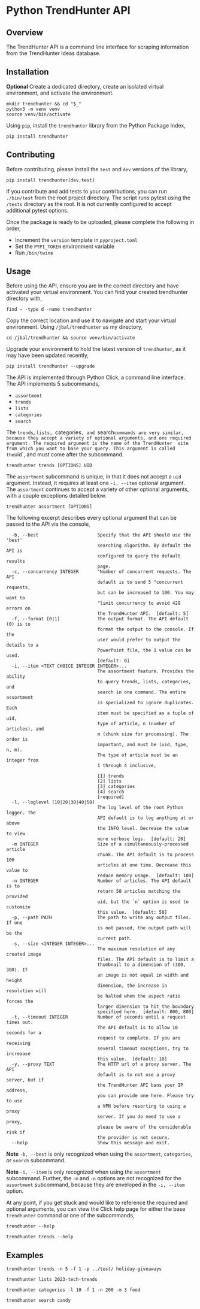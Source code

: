 # Python TrendHunter API

## Overview
The TrendHunter API is a command line interface for scraping information
from the TrendHunter Ideas database.

## Installation
**Optional** Create a dedicated directory, create an isolated
virtual environment, and activate the environment.
```
mkdir trendhunter && cd "$_"
python3 -m venv venv
source venv/bin/activate
```

Using `pip`, install the `trendhunter` library from the Python
Package Index,
```
pip install trendhunter
```

## Contributing
Before contributing, please install the `test` and `dev` versions of
the library,
```
pip install trendhunter[dev,test]
```

If you contribute and add tests to your contributions, you can run 
`./bin/test` from the root project directory. The script runs pytest
using the `/tests` directory as the root. It is not currently configured to accept
additional pytest options.

Once the package is ready to be uploaded, please complete the
following in order,
- Increment the `version` template in `pyproject.toml`
- Set the `PYPI_TOKEN` environment variable
- Run `/bin/twine`


## Usage
Before using the API, ensure you are in the correct directory and
have activated your virtual environment. You can find your created
trendhunter directory with,
```
find ~ -type d -name trendhunter
```

Copy the correct location and use it to navigate and start your
virtual environment. Using `/jbal/trendhunter` as my directory,
```
cd /jbal/trendhunter && source venv/bin/activate
```

Upgrade your environment to hold the latest version of `trendhunter`, as
it may have been updated recently,
```
pip install trendhunter --upgrade
```

The API is implemented through Python Click, a command line
interface. The API implements 5 subcommands,
- `assortment`
- `trends`
- `lists`
- `categories`
- `search`

The `trends`, `lists, `categories`, and `search` commands are very similar,
because they accept a variety of optional arguments, and one
required argument. The required argument is the name of the TrendHunter 
site from which you want to base your query. This argument is called the
`uid`, and must come after the subcommand.
```
trendhunter trends [OPTIONS] UID
```

The `assortment` subcommand is unique, in that it does not accept a `uid`
argument. Instead, it requires at least one `-i, --item` optional argument.
The `assortment` continues to accept a variety of other optional
arguments, with a couple exceptions detailed below.
```
trendhunter assortment [OPTIONS]
```

The following excerpt describes every optional argument that can
be passed to the API via the console,
```
  -b, --best                      Specify that the API should use the 'best'
                                  searching algorithm. By default the API is
                                  configured to query the default results
                                  page.
  -c, --concurrency INTEGER       "Number of concurrent requests. The API
                                  default is to send 5 "concurrent requests,
                                  but can be increased to 100. You may want to
                                  "limit concurrency to avoid 429 errors on
                                  the TrendHunter API.  [default: 5]
  -f, --format [0|1]              The output format. The API default (0) is to
                                  format the output to the console. If the
                                  user would prefer to output the details to a
                                  PowerPoint file, the 1 value can be used.
                                  [default: 0]
  -i, --item <TEXT CHOICE INTEGER INTEGER>...
                                  The assortment feature. Provides the ability
                                  to query trends, lists, categories, and
                                  search in one command. The entire assortment
                                  is specialized to ignore duplicates. Each
                                  item must be specified as a tuple of uid,
                                  type of article, n (number of articles), and
                                  m (chunk size for processing). The order is
                                  important, and must be (uid, type, n, m).
                                  The type of article must be an integer from
                                  1 through 4 inclusive,
                                  
                                  [1] trends
                                  [2] lists
                                  [3] categories
                                  [4] search
                                  [required]
  -l, --loglevel [10|20|30|40|50]
                                  The log level of the root Python logger. The
                                  API default is to log anything at or above
                                  the INFO level. Decrease the value to view
                                  more verbose logs.  [default: 20]
  -m INTEGER                      Size of a simultaneously-processed article
                                  chunk. The API default is to process 100
                                  articles at one time. Decrease this value to
                                  reduce memory usage.  [default: 100]
  -n INTEGER                      Number of articles. The API default is to
                                  return 50 articles matching the provided
                                  uid, but the `n` option is used to customize
                                  this value.  [default: 50]
  -p, --path PATH                 The path to write any output files. If one
                                  is not passed, the output path will be the
                                  current path.
  -s, --size <INTEGER INTEGER>...
                                  The maximum resolution of any created image
                                  files. The API default is to limit a
                                  thumbnail to a dimension of (300, 300). If
                                  an image is not equal in width and height
                                  dimension, the increase in resolution will
                                  be halted when the aspect ratio forces the
                                  larger dimension to hit the boundary
                                  specified here.  [default: 800, 800]
  -t, --timeout INTEGER           Number of seconds until a request times out.
                                  The API default is to allow 10 seconds for a
                                  request to complete. If you are receiving
                                  several timeout exceptions, try to increaase
                                  this value.  [default: 10]
  -y, --proxy TEXT                The HTTP url of a proxy server. The API
                                  default is to not use a proxy server, but if
                                  the TrendHunter API bans your IP address,
                                  you can provide one here. Please try to use
                                  a VPN before resorting to using a proxy
                                  server. If you do need to use a proxy,
                                  please be aware of the considerable risk if
                                  the provider is not secure.
  --help                          Show this message and exit.
```

**Note** `-b, --best` is only recognized when using the
`assortment`, `categories`, or `search` subcommand.

**Note** `-i, --item` is only recognized when using the
`assortment` subcommand. Further, the `-m` and `-n` options are not recognized
for the `assortment` subcommand, because they are enveloped in the
`-i, --item` option.

At any point, if you get stuck and would like to reference the
required and optional arguments, you can view the Click help page
for either the base `trendhunter` command or one of the subcommands,
```
trendhunter --help
```
```
trendhunter trends --help
```

## Examples
```
trendhunter trends -n 5 -f 1 -p ../test/ holiday-giveaways
```
```
trendhunter lists 2023-tech-trends
```
```
trendhunter categories -l 10 -f 1 -n 200 -m 3 food
```
```
trendhunter search candy
```
